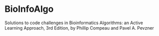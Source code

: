 # BioInfoAlgo
Solutions to code challenges in Bioinformatics Algorithms: an Active Learning Approach, 3rd Edition, by Phillip Compeau and Pavel A. Pevzner
